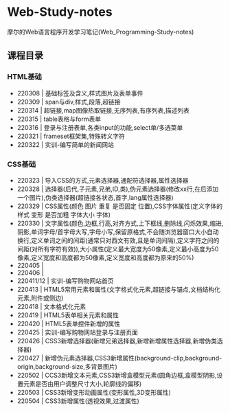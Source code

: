 # Web-Study-notes
摩尔的Web语言程序开发学习笔记(Web_Programming-Study-notes)

## 课程目录
### HTML基础
* 220308 | 基础标签及含义,样式图片及表单事件
* 220309 | span与div,样式,段落,超链接
* 220314 | 超链接,map图像热取链接,无序列表,有序列表,描述列表
* 220315 | table表格与form表单
* 220316 | 登录与注册表单,各类input的功能,select单/多选菜单
* 220321 | frameset框架集,特殊转义字符
* 220322 | 实训-编写简单的新闻网站
### CSS基础
* 220323 | 导入CSS的方式,元素选择器,通配符选择器,属性选择器
* 220328 | 选择器(后代,子元素,兄弟,ID,类),伪元素选择器(修改xx行,在后添加一个图片),伪类选择器(超链接各状态,首字,lang属性选择器)
* 220329 | CSS属性(颜色 图片 重复 是否固定 位置),CSS字体属性(定义字体的样式 变形 是否加粗 字体大小 字体)
* 220330 | 文字属性(颜色,边框,行高,对齐方式,上下框线,删除线,闪烁效果,缩进,阴影,单词字母/首字母大写,字母小写,保留原格式,不会随浏览器窗口大小自动换行,定义单词之间的间距(通常只对西文有效,且是单词间隔),定义字符之间的间距(对所有字符有效)),大小属性(定义最大宽度为50像素,定义最小高度为50像素,定义宽度和高度都为50像素,定义宽度和高度都为原来的50%)
* 220405 |
* 220406 |
* 220411/12 | 实训-编写购物网站首页
* 220413 | HTML5常用元素和属性(文字格式化元素,超链接与锚点,文档结构化元素,附件或侧边)
* 220418 | 文本格式化元素
* 220419 | HTML5表单相关元素和属性
* 220420 | HTML5表单控件新增的属性
* 220425 | 实训-编写购物网站登录与注册页面
* 220426 | CSS3新增选择器(新增兄弟选择器,新增新增属性选择器,新增伪类选择器)
* 220427 | 新增伪元素选择器,CSS3新增属性(background-clip,background-origin,background-size,多背景图片)
* 220502 | CCS3新增文本元素,CSS3新增盒模型元素(圆角边框,盒模型阴影,设置元素是否由用户调整尺寸大小,轮廓线的偏移)
* 220503 | CSS3新增变形动画属性(变形属性,3D变形属性)
* 220504 | CSS3新增属性(透视效果,过渡属性)